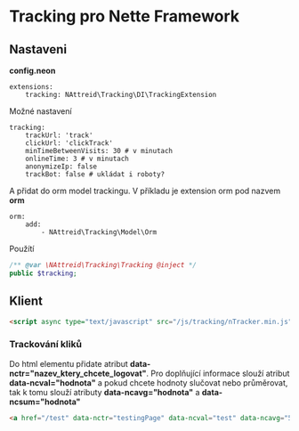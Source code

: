 # Tracking pro Nette Framework

## Nastaveni
**config.neon**
```neon
extensions:
    tracking: NAttreid\Tracking\DI\TrackingExtension
```

Možné nastavení
```neon
tracking:
    trackUrl: 'track'
    clickUrl: 'clickTrack'
    minTimeBetweenVisits: 30 # v minutach
    onlineTime: 3 # v minutach
    anonymizeIp: false
    trackBot: false # ukládat i roboty?
```

A přidat do orm model trackingu. V příkladu je extension orm pod nazvem **orm**
```neon
orm:
    add:
        - NAttreid\Tracking\Model\Orm
```

Použítí
```php
/** @var \NAttreid\Tracking\Tracking @inject */
public $tracking;
```

## Klient
```html
<script async type="text/javascript" src="/js/tracking/nTracker.min.js"></script>
```

### Trackování kliků
Do html elementu přidate atribut **data-nctr="nazev_ktery_chcete_logovat"**. Pro doplňující informace slouží atribut **data-ncval="hodnota"** a pokud chcete hodnoty slučovat nebo průměrovat, tak k tomu slouží atributy **data-ncavg="hodnota"** a **data-ncsum="hodnota"**
```html
<a href="/test" data-nctr="testingPage" data-ncval="test" data-ncavg="5" data-ncsum="10">Test</a>
```